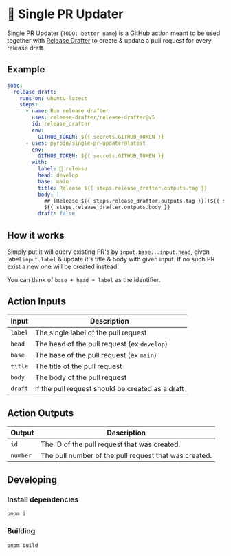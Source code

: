 # 🔗 Single PR Updater

Single PR Updater (`TODO: better name`) is a GitHub action meant to be used together with [Release Drafter](https://github.com/release-drafter/release-drafter) to create & update a pull request for every release draft.

## Example

```yaml
jobs:
  release_draft:
    runs-on: ubuntu-latest
    steps:
      - name: Run release drafter
        uses: release-drafter/release-drafter@v5
        id: release_drafter
        env:
          GITHUB_TOKEN: ${{ secrets.GITHUB_TOKEN }}
      - uses: pyrbin/single-pr-updater@latest
        env:
          GITHUB_TOKEN: ${{ secrets.GITHUB_TOKEN }}
        with:
          label: 🚀 release
          head: develop
          base: main
          title: Release ${{ steps.release_drafter.outputs.tag }}
          body: |
            ## [Release ${{ steps.release_drafter.outputs.tag }}](${{ steps.release_drafter.outputs.html_url }})
            ${{ steps.release_drafter.outputs.body }}
          draft: false
```

## How it works

Simply put it will query existing PR's by `input.base...input.head`, given label `input.label` & update it's
title & body with given input. If no such PR exist a new one will be created instead.

You can think of `base + head + label` as the identifier.


## Action Inputs

|  Input    | Description
|-----------|--------------
| `label`   | The single label of the pull request
| `head`    | The head of the pull request (ex `develop`)
| `base`    | The base of the pull request (ex `main`)
| `title`   | The title of the pull request
| `body`    | The body of the pull request
| `draft`   | If the pull request should be created as a draft

## Action Outputs

|  Output   | Description
|-----------|--------------
| `id`      | The ID of the pull request that was created.
| `number`  | The pull number of the pull request that was created.


## Developing

### Install dependencies
`pnpm i`

### Building
`pnpm build`
